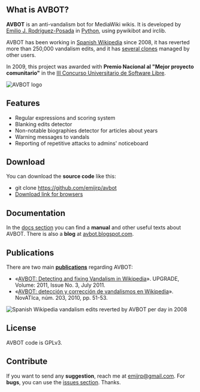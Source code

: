 ## What is AVBOT?

**AVBOT** is an anti-vandalism bot for MediaWiki wikis. It is developed by [Emilio J. Rodríguez-Posada](https://github.com/emijrp ) in [Python](https://www.python.org), using pywikibot and irclib.

AVBOT has been working in [Spanish Wikipedia](http://es.wikipedia.org/wiki/Usuario:AVBOT) since 2008, it has reverted more than 250,000 vandalism edits, and it has [several clones](http://es.wikipedia.org/wiki/Usuario:AVBOT#Clones) managed by other users.

In 2009, this project was awarded with **Premio Nacional al "Mejor proyecto comunitario"** in the [III Concurso Universitario de Software Libre](http://www.concursosoftwarelibre.org/0809/premios-iii-concurso-universitario-software-libre).

![AVBOT logo](/images/avbot-logo.png)

## Features

  * Regular expressions and scoring system
  * Blanking edits detector
  * Non-notable biographies detector for articles about years
  * Warning messages to vandals
  * Reporting of repetitive attacks to admins' noticeboard

## Download

You can download the **source code** like this:

* git clone https://github.com/emijrp/avbot
* [Download link for browsers](https://github.com/emijrp/avbot/archive/master.zip)

## Documentation

In the [docs section](https://github.com/emijrp/avbot/tree/master/docs) you can find a **manual** and other useful texts about AVBOT. There is also a **blog** at [avbot.blogspot.com](https://avbot.blogspot.com).

## Publications

There are two main **[publications](https://github.com/emijrp/avbot/tree/master/publications)** regarding AVBOT:

  * «[AVBOT: Detecting and fixing Vandalism in Wikipedia](https://github.com/emijrp/avbot/raw/master/publications/2011-upgrade-avbot.en.pdf)». UPGRADE, Volume: 2011, Issue No. 3, July 2011.
  * «[AVBOT: detección y corrección de vandalismos en Wikipedia](https://github.com/emijrp/avbot/raw/master/publications/2010-novatica-avbot.es.pdf)». NovATIca, núm. 203, 2010, pp. 51-53.

![Spanish Wikipedia vandalism edits reverted by AVBOT per day in 2008](/images/avbot-stats-2008.png)

## License

AVBOT code is GPLv3.

## Contribute

If you want to send any **suggestion**, reach me at [emijrp@gmail.com](mailto:emijrp@gmail.com). For **bugs**, you can use the [issues section](https://github.com/emijrp/avbot/issues). Thanks.
